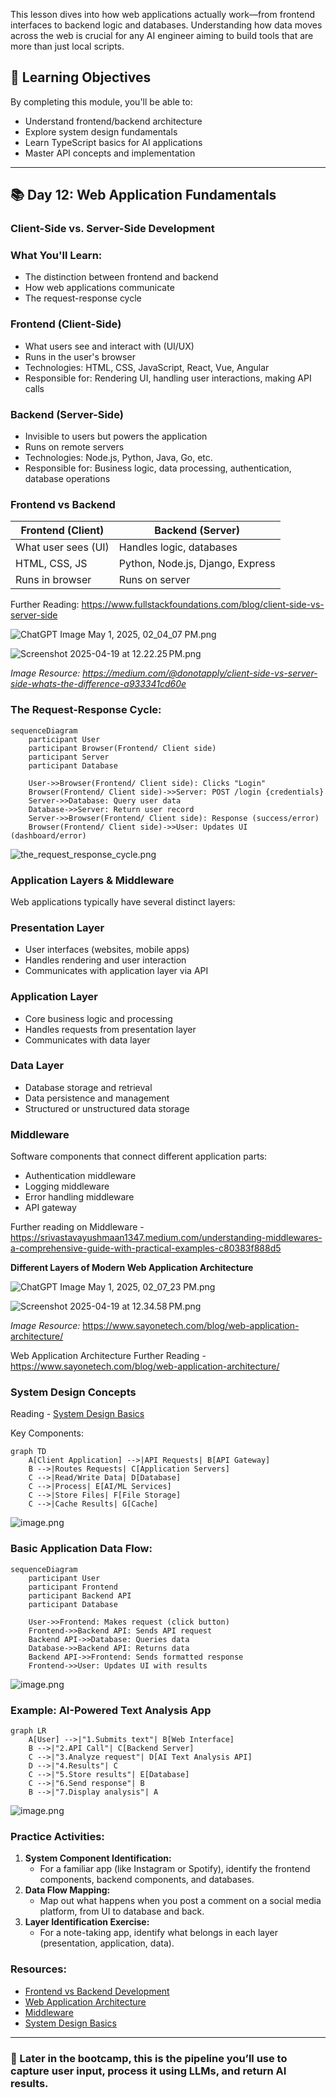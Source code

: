 This lesson dives into how web applications actually work—from frontend interfaces to backend logic and databases. Understanding how data moves across the web is crucial for any AI engineer aiming to build tools that are more than just local scripts. 

## 🎯 Learning Objectives

By completing this module, you'll be able to:

- Understand frontend/backend architecture
- Explore system design fundamentals
- Learn TypeScript basics for AI applications
- Master API concepts and implementation

---

## 📚 Day 12: Web Application Fundamentals

### Client-Side vs. Server-Side Development

### What You'll Learn:

- The distinction between frontend and backend
- How web applications communicate
- The request-response cycle

### Frontend (Client-Side)

- What users see and interact with (UI/UX)
- Runs in the user's browser
- Technologies: HTML, CSS, JavaScript, React, Vue, Angular
- Responsible for: Rendering UI, handling user interactions, making API calls

### Backend (Server-Side)

- Invisible to users but powers the application
- Runs on remote servers
- Technologies: Node.js, Python, Java, Go, etc.
- Responsible for: Business logic, data processing, authentication, database operations

### Frontend vs Backend

| Frontend (Client) | Backend (Server) |
| --- | --- |
| What user sees (UI) | Handles logic, databases |
| HTML, CSS, JS | Python, Node.js, Django, Express |
| Runs in browser | Runs on server |

Further Reading: https://www.fullstackfoundations.com/blog/client-side-vs-server-side

![ChatGPT Image May 1, 2025, 02_04_07 PM.png](attachment:a0babb6c-da2f-4709-ade3-4532eb578ce3:ChatGPT_Image_May_1_2025_02_04_07_PM.png)

![Screenshot 2025-04-19 at 12.22.25 PM.png](attachment:c50649f1-f57d-4b39-9e04-9f545c3b0bc1:Screenshot_2025-04-19_at_12.22.25_PM.png)

*Image Resource: https://medium.com/@donotapply/client-side-vs-server-side-whats-the-difference-a933341cd60e*

### The Request-Response Cycle:

```mermaid
sequenceDiagram
    participant User
    participant Browser(Frontend/ Client side)
    participant Server
    participant Database

    User->>Browser(Frontend/ Client side): Clicks "Login"
    Browser(Frontend/ Client side)->>Server: POST /login {credentials}
    Server->>Database: Query user data
    Database->>Server: Return user record
    Server->>Browser(Frontend/ Client side): Response (success/error)
    Browser(Frontend/ Client side)->>User: Updates UI (dashboard/error)

```

![the_request_response_cycle.png](attachment:76752f86-a2b3-49f0-8f04-e47b82facc6c:25786552-348f-4832-91be-05ba41c46c63.png)

### Application Layers & Middleware

Web applications typically have several distinct layers:

### Presentation Layer

- User interfaces (websites, mobile apps)
- Handles rendering and user interaction
- Communicates with application layer via API

### Application Layer

- Core business logic and processing
- Handles requests from presentation layer
- Communicates with data layer

### Data Layer

- Database storage and retrieval
- Data persistence and management
- Structured or unstructured data storage

### Middleware

Software components that connect different application parts:

- Authentication middleware
- Logging middleware
- Error handling middleware
- API gateway

Further reading on Middleware - https://srivastavayushmaan1347.medium.com/understanding-middlewares-a-comprehensive-guide-with-practical-examples-c80383f888d5

**Different Layers of Modern Web Application Architecture**

![ChatGPT Image May 1, 2025, 02_07_23 PM.png](attachment:b35f582b-586d-47aa-b59d-61daefd9b5a1:ChatGPT_Image_May_1_2025_02_07_23_PM.png)

![Screenshot 2025-04-19 at 12.34.58 PM.png](attachment:38caae34-cd8c-4465-ac13-d633ff54a098:Screenshot_2025-04-19_at_12.34.58_PM.png)

*Image Resource:* https://www.sayonetech.com/blog/web-application-architecture/

Web Application Architecture Further Reading - https://www.sayonetech.com/blog/web-application-architecture/

### System Design Concepts

Reading - [System Design Basics](https://dev.to/kaustubhyerkade/system-design-fundamentals-a-complete-guide-for-beginners-3n95)

Key Components:

```mermaid
graph TD
    A[Client Application] -->|API Requests| B[API Gateway]
    B -->|Routes Requests| C[Application Servers]
    C -->|Read/Write Data| D[Database]
    C -->|Process| E[AI/ML Services]
    C -->|Store Files| F[File Storage]
    C -->|Cache Results| G[Cache]

```

![image.png](attachment:88614462-e72d-40d7-bf8b-6555d2384d32:image.png)

### Basic Application Data Flow:

```mermaid
sequenceDiagram
    participant User
    participant Frontend
    participant Backend API
    participant Database

    User->>Frontend: Makes request (click button)
    Frontend->>Backend API: Sends API request
    Backend API->>Database: Queries data
    Database->>Backend API: Returns data
    Backend API->>Frontend: Sends formatted response
    Frontend->>User: Updates UI with results

```

![image.png](attachment:c5a4c985-665b-4bf5-b7b7-6be15313fc9f:image.png)

### Example: AI-Powered Text Analysis App

```mermaid
graph LR
    A[User] -->|"1.Submits text"| B[Web Interface]
    B -->|"2.API Call"| C[Backend Server]
    C -->|"3.Analyze request"| D[AI Text Analysis API]
    D -->|"4.Results"| C
    C -->|"5.Store results"| E[Database]
    C -->|"6.Send response"| B
    B -->|"7.Display analysis"| A

```

![image.png](attachment:4c1a2b41-d8e5-4239-996c-40a045132ad7:image.png)

### Practice Activities:

1. **System Component Identification:**
    - For a familiar app (like Instagram or Spotify), identify the frontend components, backend components, and databases.
2. **Data Flow Mapping:**
    - Map out what happens when you post a comment on a social media platform, from UI to database and back.
3. **Layer Identification Exercise:**
    - For a note-taking app, identify what belongs in each layer (presentation, application, data).

### Resources:

- [Frontend vs Backend Development](https://www.fullstackfoundations.com/blog/client-side-vs-server-side)
- [Web Application Architecture](https://www.sayonetech.com/blog/web-application-architecture/)
- [Middleware](https://srivastavayushmaan1347.medium.com/understanding-middlewares-a-comprehensive-guide-with-practical-examples-c80383f888d5)
- [System Design Basics](https://dev.to/kaustubhyerkade/system-design-fundamentals-a-complete-guide-for-beginners-3n95)

---

### 🚀 Later in the bootcamp, this is the pipeline you’ll use to capture user input, process it using LLMs, and return AI results.
